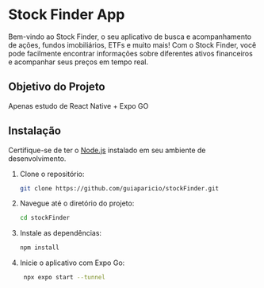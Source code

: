 # Stock Finder App

Bem-vindo ao Stock Finder, o seu aplicativo de busca e acompanhamento de ações, fundos imobiliários, ETFs e muito mais! Com o Stock Finder, você pode facilmente encontrar informações sobre diferentes ativos financeiros e acompanhar seus preços em tempo real.

## Objetivo do Projeto
Apenas estudo de React Native + Expo GO

## Instalação

Certifique-se de ter o [Node.js](https://nodejs.org/) instalado em seu ambiente de desenvolvimento.

1. Clone o repositório:

   ```bash
   git clone https://github.com/guiaparicio/stockFinder.git

    ```

2. Navegue até o diretório do projeto:

   ```bash
   cd stockFinder
   
    ```

3. Instale as dependências:

   ```bash
   npm install
   
    ```

4. Inicie o aplicativo com Expo Go:

   ```bash
    npx expo start --tunnel
    
    ```
 
